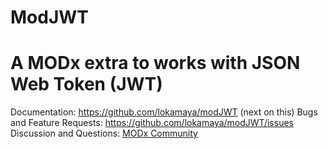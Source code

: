# ModJWT
A MODx extra to works with JSON Web Token (JWT)
=========================================================

Documentation: https://github.com/lokamaya/modJWT (next on this)
Bugs and Feature Requests: https://github.com/lokamaya/modJWT/issues
Discussion and Questions: [MODx Community](https://community.modx.com/t/modjwt-an-extra-to-works-with-json-web-token-jwt/330?u=lokamaya)

